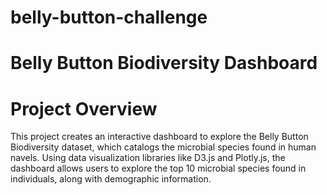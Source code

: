
# belly-button-challenge

# Belly Button Biodiversity Dashboard

# Project Overview

This project creates an interactive dashboard to explore the Belly Button Biodiversity dataset, which catalogs the microbial species found in human navels. Using data visualization libraries like D3.js and Plotly.js, the dashboard allows users to explore the top 10 microbial species found in individuals, along with demographic information.
